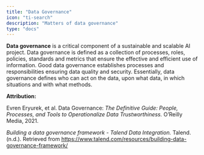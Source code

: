 ```yaml
---
title: "Data Governance"
icon: "ti-search"
description: "Matters of data governance"
type: "docs"
---
```


**Data governance** is a critical component of a sustainable and scalable AI project. Data governance is defined as a collection of processes, roles, policies, standards and metrics that ensure the effective and efficient use of information. Good data governance establishes processes and responsibilities ensuring data quality and security. Essentially, data governance defines who can act on the data, upon what data, in which situations and with what methods.  

**Attribution:** 

Evren Eryurek, et al. Data Governance: <i>The Definitive Guide: People, Processes, and Tools to Operationalize Data Trustworthiness.</i> O’Reilly Media, 2021. 

<i>Building a data governance framework - Talend Data Integration.</i> Talend. (n.d.). Retrieved from <u>https://www.talend.com/resources/building-data-governance-framework/</u> 